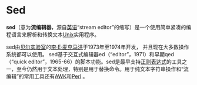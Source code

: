 # Sed

**sed**（意为**流编辑器**，源自[英语](https://zh.wikipedia.org/wiki/英语)“stream editor”的缩写）是一个使用简单紧凑的编程语言来解析和转换文本[Unix](https://zh.wikipedia.org/wiki/UNIX)实用程序。

sed由[贝尔实验室](https://zh.wikipedia.org/wiki/贝尔实验室)的[李·E·麦克马洪](https://zh.wikipedia.org/wiki/李·E·麥克馬洪)于1973年至1974年开发， 并且现在大多数操作系统都可以使用。 sed基于交互式编辑器ed（“editor”，1971）和早期qed（“quick editor”，1965-66）的脚本功能。sed是最早支持[正则表达式](https://zh.wikipedia.org/wiki/正则表达式)的工具之一，至今仍然用于文本处理，特别是用于替换命令。用于纯文本字符串操作和“流编辑”的常用工具还有[AWK](https://zh.wikipedia.org/wiki/AWK)和[Perl](https://zh.wikipedia.org/wiki/Perl) 。